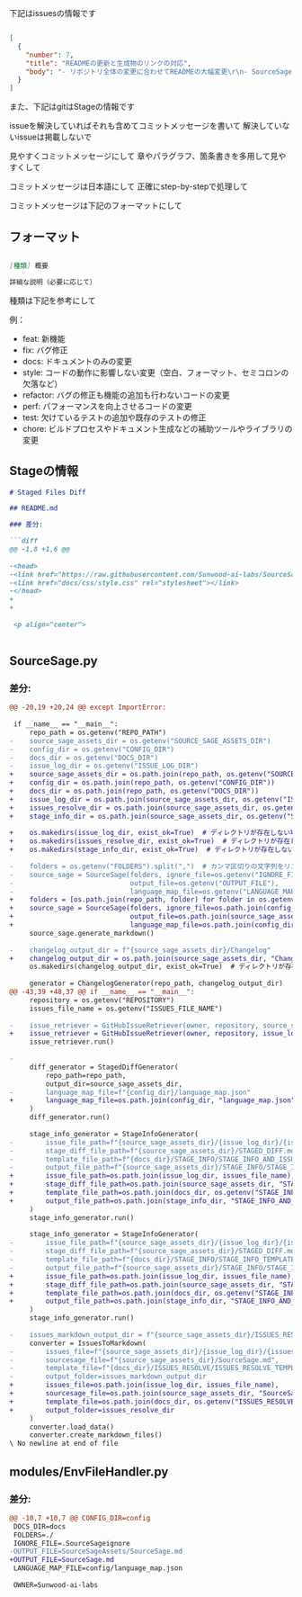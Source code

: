下記はissuesの情報です


```json

[
  {
    "number": 7,
    "title": "READMEの更新と生成物のリンクの対応",
    "body": "- リポジトリ全体の変更に合わせてREADMEの大幅変更\r\n- SourceSage.py の生成物に合わせて生成物へのリンクをREADMEに記載\r\n\r\n\r\n下記の内容を盛り込んで、必要に応じて内容を修正して\r\n\r\n```\r\n開発前\r\n\r\n課題の確認とAIによる自動修正\r\n\r\n- GitHubのオープンなissueを取得し、JSONファイルに保存する\r\n- SourceSage.pyを使用して現在のプロジェクトのソースコードとファイル構成を1つのマークダウンファイルに統合する\r\n- issueデータとSourceSage.pyで生成したマークダウンをClaude AIに入力する\r\n- AIがissueの内容を理解し、現在のソースコードを分析して自動的にissueの修正を提案する\r\n- 提案された修正内容を確認し、必要に応じて手動で調整を行う\r\n\r\n開発中\r\n\r\nステージされた変更の確認とコミットメッセージの自動生成\r\n\r\n- StagedDiffGeneratorクラスを使用してステージされた差分を取得し、マークダウンファイルに出力する\r\n- ステージされた変更とissueの情報をAIに入力し、適切なコミットメッセージを生成する\r\n- get_issues.pyで取得したissueデータとStagedDiffGeneratorで生成したマークダウン（SourceSageAssetsDemo\\STAGED_DIFF.md）をClaude AIに入力する\r\n- AIが既存のissueを考慮してコミットメッセージを自動生成する\r\n\r\n\r\nリリース後\r\n\r\nプロジェクトの統合とドキュメント化\r\n\r\n- SourceSage.pyを使用してプロジェクト全体のソースコードとファイル構成をAIが理解しやすい形式で統合する\r\n- プロジェクトのディレクトリ構成とファイル内容を1つのマークダウンファイル（SourceSageAssetsDemo\\SourceSage.md）にまとめる\r\n- 不要なファイルやディレクトリを除外するための設定が可能\r\n- 複数のプログラミング言語に対応し、シンタックスハイライト機能を提供\r\n- Gitの変更履歴を自動生成し、ドキュメント化する\r\n- ブランチごとに変更履歴をマークダウンファイルに出力する\r\n- すべてのブランチの変更履歴を1つのファイルに統合する\r\n```"
  }
]

```

また、下記はgitはStageの情報です

issueを解決していればそれも含めてコミットメッセージを書いて
解決していないissueは掲載しないで

見やすくコミットメッセージにして
章やパラグラフ、箇条書きを多用して見やすくして

コミットメッセージは日本語にして
正確にstep-by-stepで処理して

コミットメッセージは下記のフォーマットにして

## フォーマット

```markdown

[種類] 概要

詳細な説明（必要に応じて）

```

種類は下記を参考にして

例：
  - feat: 新機能
  - fix: バグ修正
  - docs: ドキュメントのみの変更
  - style: コードの動作に影響しない変更（空白、フォーマット、セミコロンの欠落など） 
  - refactor: バグの修正も機能の追加も行わないコードの変更
  - perf: パフォーマンスを向上させるコードの変更
  - test: 欠けているテストの追加や既存のテストの修正
  - chore: ビルドプロセスやドキュメント生成などの補助ツールやライブラリの変更


## Stageの情報

```markdown
# Staged Files Diff

## README.md

### 差分:

```diff
@@ -1,8 +1,6 @@
 
-<head>
-<link href="https://raw.githubusercontent.com/Sunwood-ai-labs/SourceSage/develop/docs/css/style.css" rel="stylesheet"></link>
-<link href="docs/css/style.css" rel="stylesheet"></link>
-</head>
+
+
 
 <p align="center">
 

```

## SourceSage.py

### 差分:

```diff
@@ -20,19 +20,24 @@ except ImportError:
 
 if __name__ == "__main__":
     repo_path = os.getenv("REPO_PATH")
-    source_sage_assets_dir = os.getenv("SOURCE_SAGE_ASSETS_DIR")
-    config_dir = os.getenv("CONFIG_DIR")
-    docs_dir = os.getenv("DOCS_DIR")
-    issue_log_dir = os.getenv("ISSUE_LOG_DIR")
+    source_sage_assets_dir = os.path.join(repo_path, os.getenv("SOURCE_SAGE_ASSETS_DIR"))
+    config_dir = os.path.join(repo_path, os.getenv("CONFIG_DIR"))
+    docs_dir = os.path.join(repo_path, os.getenv("DOCS_DIR"))
+    issue_log_dir = os.path.join(source_sage_assets_dir, os.getenv("ISSUE_LOG_DIR"))
+    issues_resolve_dir = os.path.join(source_sage_assets_dir, os.getenv("ISSUES_RESOLVE_DIR"))
+    stage_info_dir = os.path.join(source_sage_assets_dir, os.getenv("STAGE_INFO_DIR"))
 
+    os.makedirs(issue_log_dir, exist_ok=True)  # ディレクトリが存在しない場合は作成する
+    os.makedirs(issues_resolve_dir, exist_ok=True)  # ディレクトリが存在しない場合は作成する
+    os.makedirs(stage_info_dir, exist_ok=True)  # ディレクトリが存在しない場合は作成する
 
-    folders = os.getenv("FOLDERS").split(",")  # カンマ区切りの文字列をリストに変換
-    source_sage = SourceSage(folders, ignore_file=os.getenv("IGNORE_FILE"),
-                             output_file=os.getenv("OUTPUT_FILE"),
-                             language_map_file=os.getenv("LANGUAGE_MAP_FILE"))
+    folders = [os.path.join(repo_path, folder) for folder in os.getenv("FOLDERS").split(",")]  # カンマ区切りの文字列をリストに変換
+    source_sage = SourceSage(folders, ignore_file=os.path.join(config_dir, os.getenv("IGNORE_FILE")),
+                             output_file=os.path.join(source_sage_assets_dir, os.getenv("OUTPUT_FILE")),
+                             language_map_file=os.path.join(config_dir, os.getenv("LANGUAGE_MAP_FILE")))
     source_sage.generate_markdown()
 
-    changelog_output_dir = f"{source_sage_assets_dir}/Changelog"
+    changelog_output_dir = os.path.join(source_sage_assets_dir, "Changelog")
     os.makedirs(changelog_output_dir, exist_ok=True)  # ディレクトリが存在しない場合は作成する
 
     generator = ChangelogGenerator(repo_path, changelog_output_dir)
@@ -43,39 +48,37 @@ if __name__ == "__main__":
     repository = os.getenv("REPOSITORY")
     issues_file_name = os.getenv("ISSUES_FILE_NAME")
 
-    issue_retriever = GitHubIssueRetriever(owner, repository, source_sage_assets_dir + "/" + issue_log_dir, issues_file_name)
+    issue_retriever = GitHubIssueRetriever(owner, repository, issue_log_dir, issues_file_name)
     issue_retriever.run()
 
-
     diff_generator = StagedDiffGenerator(
         repo_path=repo_path,
         output_dir=source_sage_assets_dir,
-        language_map_file=f"{config_dir}/language_map.json"
+        language_map_file=os.path.join(config_dir, "language_map.json")
     )
     diff_generator.run()
 
     stage_info_generator = StageInfoGenerator(
-        issue_file_path=f"{source_sage_assets_dir}/{issue_log_dir}/{issues_file_name}",
-        stage_diff_file_path=f"{source_sage_assets_dir}/STAGED_DIFF.md",
-        template_file_path=f"{docs_dir}/STAGE_INFO/STAGE_INFO_AND_ISSUES_TEMPLATE.md",
-        output_file_path=f"{source_sage_assets_dir}/STAGE_INFO/STAGE_INFO_AND_ISSUES_AND_PROMT.md"
+        issue_file_path=os.path.join(issue_log_dir, issues_file_name),
+        stage_diff_file_path=os.path.join(source_sage_assets_dir, "STAGED_DIFF.md"),
+        template_file_path=os.path.join(docs_dir, os.getenv("STAGE_INFO_DIR"), "STAGE_INFO_AND_ISSUES_TEMPLATE.md"),
+        output_file_path=os.path.join(stage_info_dir, "STAGE_INFO_AND_ISSUES_AND_PROMT.md")
     )
     stage_info_generator.run()
 
     stage_info_generator = StageInfoGenerator(
-        issue_file_path=f"{source_sage_assets_dir}/{issue_log_dir}/{issues_file_name}",
-        stage_diff_file_path=f"{source_sage_assets_dir}/STAGED_DIFF.md",
-        template_file_path=f"{docs_dir}/STAGE_INFO/STAGE_INFO_TEMPLATE.md",
-        output_file_path=f"{source_sage_assets_dir}/STAGE_INFO/STAGE_INFO_AND_PROMT.md"
+        issue_file_path=os.path.join(issue_log_dir, issues_file_name),
+        stage_diff_file_path=os.path.join(source_sage_assets_dir, "STAGED_DIFF.md"),
+        template_file_path=os.path.join(docs_dir, os.getenv("STAGE_INFO_DIR"), "STAGE_INFO_TEMPLATE.md"),
+        output_file_path=os.path.join(stage_info_dir, "STAGE_INFO_AND_PROMT.md")
     )
     stage_info_generator.run()
 
-    issues_markdown_output_dir = f"{source_sage_assets_dir}/ISSUES_RESOLVE"
     converter = IssuesToMarkdown(
-        issues_file=f"{source_sage_assets_dir}/{issue_log_dir}/{issues_file_name}",
-        sourcesage_file=f"{source_sage_assets_dir}/SourceSage.md",
-        template_file=f"{docs_dir}/ISSUES_RESOLVE/ISSUES_RESOLVE_TEMPLATE.md",
-        output_folder=issues_markdown_output_dir
+        issues_file=os.path.join(issue_log_dir, issues_file_name),
+        sourcesage_file=os.path.join(source_sage_assets_dir, "SourceSage.md"),
+        template_file=os.path.join(docs_dir, os.getenv("ISSUES_RESOLVE_DIR"), "ISSUES_RESOLVE_TEMPLATE.md"),
+        output_folder=issues_resolve_dir
     )
     converter.load_data()
     converter.create_markdown_files()
\ No newline at end of file

```

## modules/EnvFileHandler.py

### 差分:

```diff
@@ -10,7 +10,7 @@ CONFIG_DIR=config
 DOCS_DIR=docs
 FOLDERS=./
 IGNORE_FILE=.SourceSageignore
-OUTPUT_FILE=SourceSageAssets/SourceSage.md
+OUTPUT_FILE=SourceSage.md
 LANGUAGE_MAP_FILE=config/language_map.json
 
 OWNER=Sunwood-ai-labs

```



```